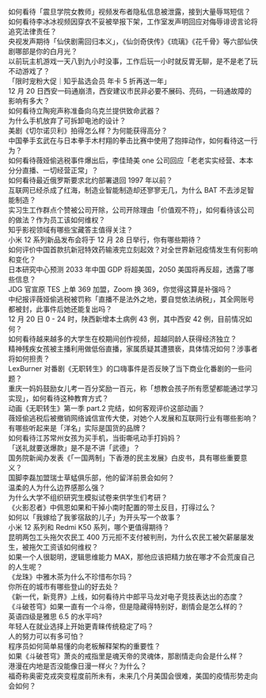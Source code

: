 如何看待「震旦学院女教师」视频发布者隐私信息被泄露，接到大量辱骂短信？  
如何看待李冰冰视频因穿衣不妥被举报下架，工作室发声明回应对侮辱诽谤言论将追究法律责任？  
央视发声期待「仙侠剧需回归本义」，《仙剑奇侠传》《琉璃》《花千骨》等六部仙侠剧哪部是你的白月光？  
以前玩主机游戏一天八到九小时没事，工作后玩一小时就反胃无聊，是不是老了玩不动游戏了？  
「限时宠粉大促｜知乎盐选会员 年卡 5 折再送一年」  
12 月 20 日西安一码通崩溃，西安建议市民非必要不展码、亮码，一码通故障的影响有多大？  
如何看待立陶宛声称准备向乌克兰提供致命武器？  
为什么手机放弃了可拆卸电池的设计？  
美剧《切尔诺贝利》拍得怎么样？为何能获得高分？  
中国拳手玄武在与日本拳手木村翔的拳击比赛中使用了抱摔动作，如何看待这一行为？  
如何看待薇娅偷逃税事件爆出后，李佳琦美 one 公司回应「老老实实经营、本本分分直播、一切经营正常」？  
如何看待最近俄罗斯要求北约部署退回 1997 年以前？  
互联网已经杀成了红海，制造业智能制造却还寥寥无几，为什么 BAT 不去涉足智能制造？  
实习生工作群点个赞被公司开除，公司开除理由「价值观不符」，如何看待该公司的做法？作为员工该如何维权？  
知乎影视领域有哪些宝藏答主值得关注？  
小米 12 系列新品发布会将于 12 月 28 日举行，你有哪些期待？  
如何评价中国首款抗新冠特效药输液完立刻起效？对全世界新冠疫情发生有何影响和变化？  
日本研究中心预测 2033 年中国 GDP 将超美国，2050 美国将再反超，透露了哪些信息？  
JDG 官宣原 TES 上单 369 加盟，Zoom 换 369，你觉得这算是补强吗？  
中纪报评薇娅偷逃税被罚称「直播不是法外之地，要自觉依法纳税」，其全网账号都被封，此事件后她还能复出吗？  
12 月 20 日 0 - 24 时，陕西新增本土病例 43 例，其中西安 42 例，目前情况如何？  
如何看待越来越多的大学生在校期间创作视频，超越同龄人获得经济独立？  
精神残疾女孩被主播利用做低俗直播，家属质疑其遭猥亵，具体情况如何？涉事者将如何担责？  
LexBurner 对番剧《无职转生》的口嗨事件是否反映了当下商业化番剧的一些问题？  
重庆一妈妈鼓励女儿考一百分奖励一百元，称「想教会孩子所有愿望都能通过学习实现」，如何看待这种教育方式？  
动画《无职转生》第一季 part.2 完结，如何客观评价这部动画？  
薇娅偷逃税后被撤销网络诚信宣传大使，对她个人发展和互联网行业有哪些影响？  
有哪些听起来是「洋名」实际是国货的品牌？  
如何看待江苏常州女孩为买手机，当街嘶吼动手打妈妈？  
「送礼就要送爆款」是不是不讲「武德」？  
国务院新闻办发表《「一国两制」下香港的民主发展》白皮书，具有哪些重要意义？  
国脚李磊加盟瑞士草蜢俱乐部，他的留洋前景会如何？  
温柔的人为什么边界感那么强？  
为什么大学不组织研究生模拟试卷来供学生们考研？  
《火影忍者》中佩恩如果和干掉小南时配置的带土反目，打得过么？  
如何以「我嫁给了我爹宿敌的儿子」为开头写一个故事？  
小米 12 系列和 Redmi K50 系列，哪个更值得期待？  
昆明两包工头拖欠农民工 400 万元拒不支付被判刑，为什么农民工被欠薪屡屡发生，被拖欠工资该如何维权？  
如果一个人很聪明，逻辑思维能力 MAX，那他应该把精力放在哪才不会荒废自己的人生呢？  
《龙珠》中雅木茶为什么不珍惜布尔玛？  
你所在的城市有哪些登山的好去处？  
《新一代，新竞界》上线，如何看待片中郎平马龙对电子竞技表达出的态度？  
《斗破苍穹》如果一直有一个斗帝，但是隐藏得特别好，剧情会是怎么样的？  
英语四级是雅思 6.5 的水平吗?  
年轻人在就业选择上开始更青睐传统稳定了吗？  
人的努力可以有多可怕？  
程序员如何简单易懂的向老板解释架构的重要性？  
如果《斗破苍穹》萧炎的戒指里是魂天帝的灵魂体，那剧情走向会是什么样？  
港漫在内地是否没能像日漫一样火？为什么？  
福奇称奥密克戎突变程度前所未有，未来几个月美国会很难，美国的疫情形势走向会如何？  

